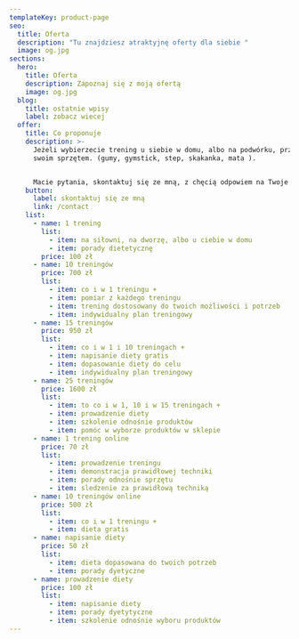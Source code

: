 ```yaml
---
templateKey: product-page
seo:
  title: Oferta
  description: "Tu znajdziesz atraktyjnę oferty dla siebie "
  image: og.jpg
sections:
  hero:
    title: Oferta
    description: Zapoznaj się z moją ofertą
    image: og.jpg
  blog:
    title: ostatnie wpisy
    label: zobacz wiecej
  offer:
    title: Co proponuje
    description: >-
      Jeżeli wybierzecie trening u siebie w domu, albo na podwórku, przyjade że
      swoim sprzętem. (gumy, gymstick, step, skakanka, mata ).


      Macie pytania, skontaktuj się ze mną, z chęcią odpowiem na Twoje pytania
    button:
      label: skontaktuj się ze mną
      link: /contact
    list:
      - name: 1 trening
        list:
          - item: na siłowni, na dworzę, albo u ciebie w domu
          - item: porady dietetycznę
        price: 100 zł
      - name: 10 treningów
        price: 700 zł
        list:
          - item: co i w 1 treningu +
          - item: pomiar z każdego treningu
          - item: trening dostosowany do twoich możliwości i potrzeb
          - item: indywidualny plan treningowy
      - name: 15 treningów
        price: 950 zł
        list:
          - item: co i w 1 i 10 treningach +
          - item: napisanie diety gratis
          - item: dopasowanie diety do celu
          - item: indywidualny plan treningowy
      - name: 25 treningów
        price: 1600 zł
        list:
          - item: to co i w 1, 10 i w 15 treningach +
          - item: prowadzenie diety
          - item: szkolenie odnośnie produktów
          - item: pomóc w wyborze produktów w sklepie
      - name: 1 trening online
        price: 70 zł
        list:
          - item: prowadzenie treningu
          - item: demonstracja prawidłowej techniki
          - item: porady odnośnie sprzętu
          - item: sledzenie za prawidłową techniką
      - name: 10 treningów online
        price: 500 zł
        list:
          - item: co i w 1 treningu +
          - item: dieta gratis
      - name: napisanie diety
        price: 50 zł
        list:
          - item: dieta dopasowana do twoich potrzeb
          - item: porady dyetyczne
      - name: prowadzenie diety
        price: 100 zł
        list:
          - item: napisanie diety
          - item: porady dyetytyczne
          - item: szkolenie odnośnie wyboru produktów
---
```

